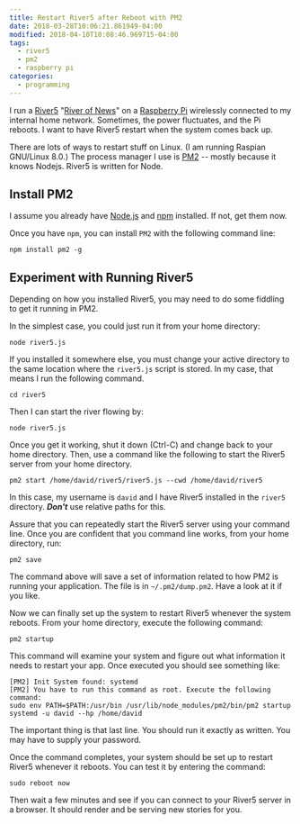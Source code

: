 ```yaml
---
title: Restart River5 after Reboot with PM2
date: 2018-03-28T10:06:21.861949-04:00
modified: 2018-04-10T10:08:46.969715-04:00
tags:
  - river5
  - pm2
  - raspberry pi
categories:
  - programming
---
```


I run a [River5](https://github.com/scripting/river5) "[River of News](http://scripting.com/2014/06/02/whatIsARiverOfNewsAggregator.html)" on a [Raspberry Pi](https://www.raspberrypi.org) wirelessly connected to my internal home network. Sometimes, the power fluctuates, and the Pi reboots. I want to have River5 restart when the system comes back up.

There are lots of ways to restart stuff on Linux. (I am running Raspian GNU/Linux 8.0.) The process manager I use is [PM2](http://pm2.keymetrics.io) -- mostly because it knows Nodejs.
River5 is written for Node.

## Install PM2 ##

I assume you already have [Node.js](https://nodejs.org/en/) and [npm](https://www.npmjs.com) installed. If not, get them now.

Once you have `npm`, you can install `PM2` with the following command line:
```shell
npm install pm2 -g
```

## Experiment with Running River5 ##

Depending on how you installed River5, you may need to do some fiddling to get it running in PM2.

In the simplest case, you could just run it from your home directory:

```shell
node river5.js
```

If you installed it somewhere else, you must change your active directory to the same location where the `river5.js` script is stored. In my case, that means I run the following command.

```shell
cd river5
```

Then I can start the river flowing by:

```shell
node river5.js
```

Once you get it working, shut it down (Ctrl-C) and change back to your home directory. Then, use a command like the following to start the River5 server from your home directory.

```shell
pm2 start /home/david/river5/river5.js --cwd /home/david/river5
```

In this case, my username is `david` and I have River5 installed in the `river5` directory. **_Don't_** use relative paths for this.

Assure that you can repeatedly start the River5 server using your command line. Once you are confident that you command line works, from your home directory, run:

```shell
pm2 save
```

The command above will save a set of information related to how PM2 is running your application. The file is in `~/.pm2/dump.pm2`. Have a look at it if you like.

Now we can finally set up the system to restart River5 whenever the system reboots. From your home directory, execute the following command:

```shell
pm2 startup
```

This command will examine your system and figure out what information it needs to restart your app. Once executed you should see something like:

```shell
[PM2] Init System found: systemd
[PM2] You have to run this command as root. Execute the following command:
sudo env PATH=$PATH:/usr/bin /usr/lib/node_modules/pm2/bin/pm2 startup systemd -u david --hp /home/david
```

The important thing is that last line. You should run it exactly as written. You may have to supply your password.

Once the command completes, your system should be set up to restart River5 whenever it reboots. You can test it by entering the command:

```shell
sudo reboot now
```

Then wait a few minutes and see if you can connect to your River5 server in a browser. It should render and be serving new stories for you.

